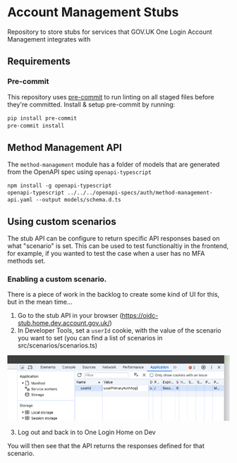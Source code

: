 # Account Management Stubs

Repository to store stubs for services that GOV.UK One Login Account Management integrates with

## Requirements

### Pre-commit

This repository uses [pre-commit](https://pre-commit.com/) to run linting on all staged files before they're committed.
Install & setup pre-commit by running:

```bash
pip install pre-commit
pre-commit install
```

## Method Management API

The `method-management` module has a folder of models that are generated from the OpenAPI spec using `openapi-typescript`

```shell
npm install -g openapi-typescript
openapi-typescript ../../../openapi-specs/auth/method-management-api.yaml --output models/schema.d.ts
```

## Using custom scenarios

The stub API can be configure to return specific API responses based on what "scenario" is set. This can be used to test functionaltiy in the frontend, for example, if you wanted to test the case when a user has no MFA methods set.

### Enabling a custom scenario.

There is a piece of work in the backlog to create some kind of UI for this, but in the mean time...

1. Go to the stub API in your browser (https://oidc-stub.home.dev.account.gov.uk/)
2. In Developer Tools, set a `userId` cookie, with the value of the scenario you want to set (you can find a list of scenarios in src/scenarios/scenarios.ts)

![](docs/set-scenario.png)

3. Log out and back in to One Login Home on Dev

You will then see that the API returns the responses defined for that scenario.